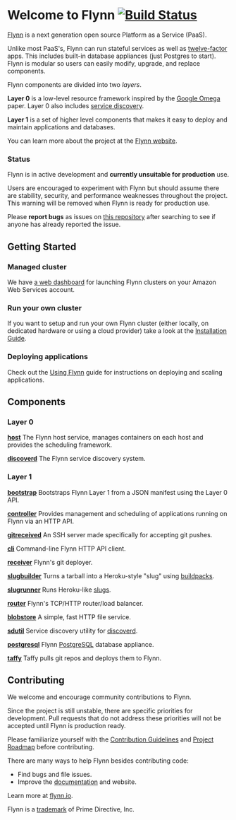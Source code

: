 # Welcome to Flynn [![Build Status](https://travis-ci.org/flynn/flynn.svg?branch=master)](https://travis-ci.org/flynn/flynn)

[Flynn](https://flynn.io) is a next generation open source Platform as a Service
(PaaS).

Unlike most PaaS's, Flynn can run stateful services as well as [twelve-factor
](http://12factor.net/) apps. This includes built-in database appliances (just
Postgres to start). Flynn is modular so users can easily modify, upgrade, and
replace components.

Flynn components are divided into two _layers_.

**Layer 0** is a low-level resource framework inspired by the [Google
Omega](http://eurosys2013.tudos.org/wp-content/uploads/2013/paper/Schwarzkopf.pdf)
paper. Layer 0 also includes [service discovery](/discoverd).

**Layer 1** is a set of higher level components that makes it easy to deploy and
maintain applications and databases.

You can learn more about the project at the [Flynn website](https://flynn.io).

### Status

Flynn is in active development and **currently unsuitable for production** use.

Users are encouraged to experiment with Flynn but should assume there are
stability, security, and performance weaknesses throughout the project. This
warning will be removed when Flynn is ready for production use.

Please **report bugs** as issues on [this
repository](https://github.com/flynn/flynn/issues) after searching to see if
anyone has already reported the issue.

## Getting Started

### Managed cluster

We have [a web dashboard](https://dashboard.flynn.io) for launching Flynn
clusters on your Amazon Web Services account.

### Run your own cluster

If you want to setup and run your own Flynn cluster (either locally, on dedicated
hardware or using a cloud provider) take a look at the
[Installation Guide](https://flynn.io/docs/installation).

### Deploying applications

Check out the [Using Flynn](https://flynn.io/docs/using-flynn) guide for
instructions on deploying and scaling applications.


## Components

### Layer 0

**[host](/host)** The Flynn host service, manages containers on each host
and provides the scheduling framework.

**[discoverd](/discoverd)** The Flynn service discovery system.

### Layer 1

**[bootstrap](/bootstrap)** Bootstraps Flynn Layer 1 from a JSON manifest using
the Layer 0 API.

**[controller](/controller)** Provides management and scheduling of applications
running on Flynn via an HTTP API.

**[gitreceived](/gitreceived)** An SSH server made specifically for accepting git pushes.

**[cli](/cli)** Command-line Flynn HTTP API client.

**[receiver](/receiver)** Flynn's git deployer.

**[slugbuilder](/slugbuilder)** Turns a tarball into a Heroku-style "slug" using
[buildpacks](https://devcenter.heroku.com/articles/buildpacks).

**[slugrunner](/slugrunner)** Runs Heroku-like
[slugs](https://devcenter.heroku.com/articles/slug-compiler).

**[router](/router)** Flynn's TCP/HTTP router/load balancer.

**[blobstore](/blobstore)** A simple, fast HTTP file service.

**[sdutil](/sdutil)** Service discovery utility for [discoverd](/discoverd).

**[postgresql](/appliance/postgresql)** Flynn
[PostgreSQL](http://www.postgresql.org/) database appliance.

**[taffy](/taffy)** Taffy pulls git repos and deploys them to Flynn.


## Contributing

We welcome and encourage community contributions to Flynn.

Since the project is still unstable, there are specific priorities for
development. Pull requests that do not address these priorities will not be
accepted until Flynn is production ready.

Please familiarize yourself with the [Contribution
Guidelines](https://flynn.io/docs/contributing) and [Project
Roadmap](https://flynn.io/docs/roadmap) before contributing.

There are many ways to help Flynn besides contributing code:

 - Find bugs and file issues.
 - Improve the [documentation](/website) and website.

Learn more at [flynn.io](https://flynn.io).

Flynn is a [trademark](https://flynn.io/docs/trademark-guidelines) of Prime Directive, Inc.

